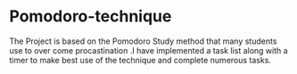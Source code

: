 # Pomodoro-technique
The Project is based on the Pomodoro Study method that many students use to over come procastination .I have implemented a task list along with a timer to make best use of the technique and complete numerous tasks.

